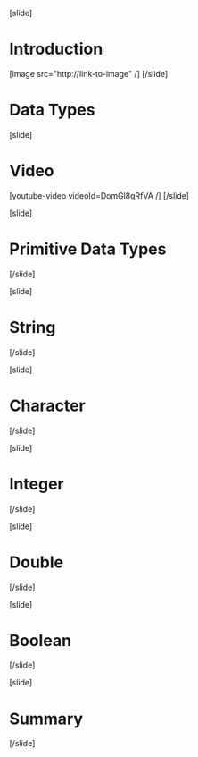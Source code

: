 [slide]
# Introduction
[image src="http://link-to-image" /]
[/slide]
# Data Types
[slide]
# Video
[youtube-video videoId=DomGl8qRfVA /]
[/slide]

[slide]
# Primitive Data Types
[/slide]

[slide]
# String
[/slide]

[slide]
# Character
[/slide]

[slide]
# Integer
[/slide]

[slide]
# Double
[/slide]

[slide]
# Boolean
[/slide]

[slide]
# Summary
[/slide]
